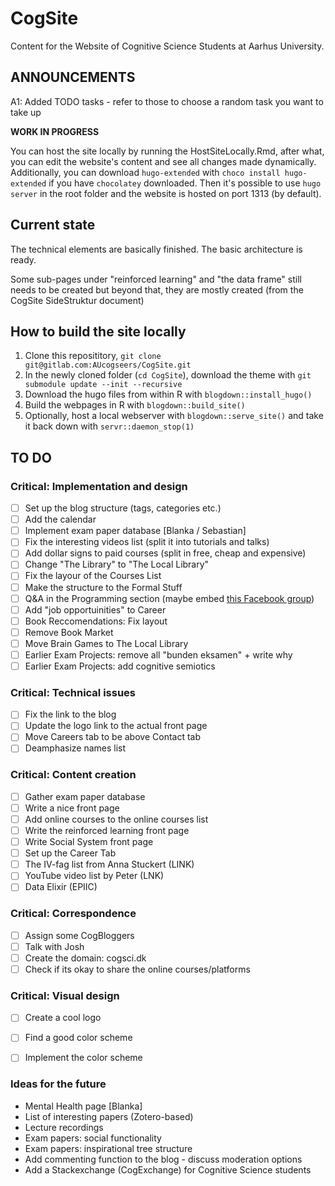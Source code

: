 # CogSite

Content for the Website of Cognitive Science Students at Aarhus University.

## ANNOUNCEMENTS

A1: Added TODO tasks - refer to those to choose a random task you want to take up

**WORK IN PROGRESS**

You can host the site locally by running the HostSiteLocally.Rmd, after what, you can
edit the website's content and see all changes made dynamically. Additionally, you
can download `hugo-extended` with `choco install hugo-extended` if you have
`chocolatey` downloaded. Then it's possible to use `hugo server` in the root
folder and the website is hosted on port 1313 (by default).

## Current state

The technical elements are basically finished. The basic architecture is ready.

Some sub-pages under "reinforced learning" and "the data frame" still needs to
be created but beyond that, they are mostly created (from the CogSite SideStruktur document)

## How to build the site locally

1. Clone this reposititory, `git clone git@gitlab.com:AUcogseers/CogSite.git`
2. In the newly cloned folder (`cd CogSite`), download the theme with `git submodule update --init --recursive`
3. Download the hugo files from within R with `blogdown::install_hugo()`
4. Build the webpages in R with `blogdown::build_site()`
5. Optionally, host a local webserver with `blogdown::serve_site()` and take it back down with `servr::daemon_stop(1)`

## TO DO

### Critical: Implementation and design
- [ ] Set up the blog structure (tags, categories etc.)
- [ ] Add the calendar
- [ ] Implement exam paper database [Blanka / Sebastian]
- [ ] Fix the interesting videos list (split it into tutorials and talks)
- [ ] Add dollar signs to paid courses (split in free, cheap and expensive)
- [ ] Change "The Library" to "The Local Library"
- [ ] Fix the layour of the Courses List
- [ ] Make the structure to the Formal Stuff
- [ ] Q&A in the Programming section (maybe embed [this Facebook group](https://www.facebook.com/groups/340151913001608/))
- [ ] Add "job opportuinities" to Career
- [ ] Book Reccomendations: Fix layout
- [ ] Remove Book Market
- [ ] Move Brain Games to The Local Library
- [ ] Earlier Exam Projects: remove all "bunden eksamen" + write why
- [ ] Earlier Exam Projects: add cognitive semiotics

### Critical: Technical issues
- [ ] Fix the link to the blog
- [ ] Update the logo link to the actual front page
- [ ] Move Careers tab to be above Contact tab
- [ ] Deamphasize names list

### Critical: Content creation
- [ ] Gather exam paper database
- [ ] Write a nice front page
- [ ] Add online courses to the online courses list
- [ ] Write the reinforced learning front page
- [ ] Write Social System front page
- [ ] Set up the Career Tab
- [ ] The IV-fag list from Anna Stuckert (LINK)
- [ ] YouTube video list by Peter (LNK)
- [ ] Data Elixir (EPIIC)

### Critical: Correspondence
- [ ] Assign some CogBloggers
- [ ] Talk with Josh
- [ ] Create the domain: cogsci.dk
- [ ] Check if its okay to share the online courses/platforms

### Critical: Visual design
- [ ] Create a cool logo
- [ ] Find a good color scheme
- [ ] Implement the color scheme


### Ideas for the future
- Mental Health page [Blanka]
- List of interesting papers (Zotero-based)
- Lecture recordings
- Exam papers: social functionality
- Exam papers: inspirational tree structure
- Add commenting function to the blog - discuss moderation options
- Add a Stackexchange (CogExchange) for Cognitive Science students

